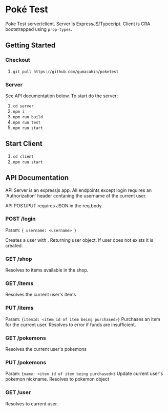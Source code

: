 # Poké Test

Poke Test server/client. Server is ExpressJS/Typecript. Client is CRA bootstrapped
using `prop-types`.

## Getting Started

### Checkout

1. `git pull https://github.com/gumacahin/poketest`

### Server

See API documentation below. To start do the server:

1. `cd server`
2. `npm i`
3. `npm run build`
4. `npm run test`
5. `npm run start`

## Start Client 
1. `cd client`
2. `npm run start`

## API Documentation

API Server is an expressjs app. All endpoints except login requires an
'Authorization' header contaning the username of the current user.

API POST/PUT requires JSON in the req.body.

### POST /login
Param: `{ username: <username> }`

Creates a user with <username>. Returning user object. If user does not exists it is created.

### GET /shop
Resolves to items available in the shop.
### GET /items
Resolves the current user's items

### PUT /items
Param: `{itemId: <item id of item being purchased>}`
Purchases an item for the current user. Resolves to error if funds are insufficient.

### GET /pokemons
Resolves the current user's pokemons

### PUT /pokemons
Param: `{name: <item id of item being purchased>}`
Update current user's pokemon nickname. Resolves to pokemon object

### GET /user
Resolves to current user.



